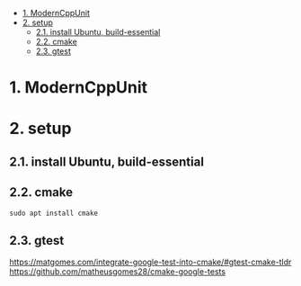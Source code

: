- [1. ModernCppUnit](#1-moderncppunit)
- [2. setup](#2-setup)
  - [2.1. install Ubuntu, build-essential](#21-install-ubuntu-build-essential)
  - [2.2. cmake](#22-cmake)
  - [2.3. gtest](#23-gtest)

# 1. ModernCppUnit

# 2. setup

## 2.1. install Ubuntu, build-essential

## 2.2. cmake

```
sudo apt install cmake
```


## 2.3. gtest

https://matgomes.com/integrate-google-test-into-cmake/#gtest-cmake-tldr
https://github.com/matheusgomes28/cmake-google-tests


 
